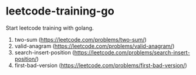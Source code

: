 # leetcode-training-go
Start leetcode training with golang.

1. two-sum (https://leetcode.com/problems/two-sum/)
2. valid-anagram (https://leetcode.com/problems/valid-anagram/)
3. search-insert-position (https://leetcode.com/problems/search-insert-position/)
4. first-bad-version (https://leetcode.com/problems/first-bad-version/)